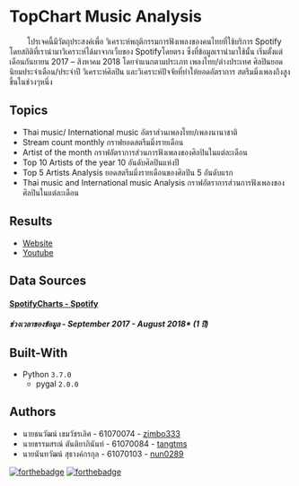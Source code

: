 # TopChart Music Analysis
&nbsp;&nbsp;&nbsp;&nbsp;&nbsp;&nbsp;&nbsp;&nbsp;โปรเจคนี้มีวัตถุประสงค์เพื่อ วิเคราะห์พฤติกรรมการฟังเพลงของคนไทยที่ใช้บริการ Spotify
โดยสถิติที่เรานำมาวิเคราะห์ได้มาจากเว็บของ Spotifyโดยตรง ซึ่งที่ข้อมูลเรานำมาใช้นั้น
เริ่มตั้งแต่เดือนกันยายน 2017 – สิงหาคม 2018 โดยจำแนกตามประเภท เพลงไทย/ต่างประเทศ
ศิลปินยอดนิยมประจำเดือน/ประจำปี วิเคราะห์ศิลปิน และวิเคราะห์ปัจจัยที่ทำให้ยอดอัตราการ
สตรีมมิ่งเพลงถึงสูงขึ้นในช่วงๆหนึ่ง

## Topics
* Thai music/ International music
อัตราส่วนเพลงไทย/เพลงนานาชาติ
* Stream count monthly
กราฟยอดสตรีมมิ่งรายเดือน
* Artist of the month
กราฟอัตราการส่วนการฟังเพลงของศิลปินในแต่ละเดือน
* Top 10 Artists of the year
10 อันดับศิลปินแห่งปี
* Top 5 Artists Analysis
ยอดสตรีมมิ่งรายเดือนของศิลปิน 5 อันดับแรก
* Thai music and International music Analysis
กราฟอัตราการส่วนการฟังเพลงของศิลปินในแต่ละเดือน

## Results
* [Website](http://www.it.kmitl.ac.th/~it61070103/WEB/index.html)
* [Youtube](https://youtu.be/8BghPck5udw)

## Data Sources
#### [SpotifyCharts - Spotify](https://spotifycharts.com/regional/th/weekly/latest)
##### **ช่วงเวลาของข้อมูล -** September 2017 - August 2018* (1 ปี)

## Built-With
* Python `3.7.0`
    * pygal `2.0.0`

## Authors
* นายธนวัฒน์ เขมวัชรเลิศ - 61070074 - [zimbo333](https://github.com/zimbo333)
* นายธรรมสรณ์ ตันติยาภินันท์ - 61070084 - [tangtms](https://github.com/tangtms)
* นายนันทวัฒน์ สุธางค์กรกุล - 61070103 - [nun0289](https://github.com/nun0289)

[![forthebadge](https://forthebadge.com/images/badges/made-with-python.svg)](https://forthebadge.com)
[![forthebadge](https://forthebadge.com/images/badges/built-with-love.svg)](https://forthebadge.com)